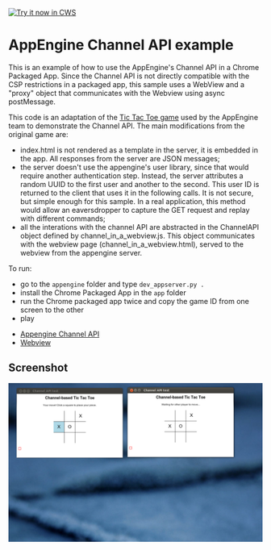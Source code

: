 <a target="_blank" href="https://chrome.google.com/webstore/detail/alieplnmdkoekpkepkfgickpmhhabfkl">![Try it now in CWS](https://raw.github.com/GoogleChrome/chrome-extensions-samples/master/apps/tryitnowbutton.png "Click here to install this sample from the Chrome Web Store")</a>



# AppEngine Channel API example

This is an example of how to use the AppEngine's Channel API in a Chrome Packaged App. Since the Channel API is not directly compatible with the CSP restrictions in a packaged app, this sample uses a WebView and a "proxy" object that communicates with the Webview using async postMessage.

This code is an adaptation of the [Tic Tac Toe game](https://code.google.com/p/channel-tac-toe/) used by the AppEngine team to demonstrate the Channel API. The main modifications from the original game are:

- index.html is not rendered as a template in the server, it is embedded in the app. All responses from the server are JSON messages;
- the server doesn't use the appengine's user library, since that would require another authentication step. Instead, the server attributes a random UUID to the first user and another to the second. This user ID is returned to the client that uses it in the following calls. It is not secure, but simple enough for this sample. In a real application, this method would allow an eaversdropper to capture the GET request and replay with different commands;
- all the interations with the channel API are abstracted in the ChannelAPI object defined by channel_in_a_webview.js. This object communicates with the webview page (channel_in_a_webview.html), served to the webview from the appengine server.

To run:

- go to the `appengine` folder and type `dev_appserver.py .`
- install the Chrome Packaged App in the `app` folder
- run the Chrome packaged app twice and copy the game ID from one screen to the other
- play

* [Appengine Channel API](https://developers.google.com/appengine/docs/python/channel)
* [Webview](https://developer.chrome.com/apps/tags/webview)

     
## Screenshot
![screenshot](/samples/appengine_channelapi/app/assets/screenshot_1280_800.png)

